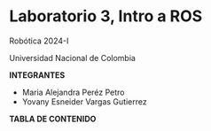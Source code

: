 # Laboratorio 3, Intro a ROS <!-- omit from toc -->

Robótica 2024-I

Universidad Nacional de Colombia

**INTEGRANTES**
- Maria Alejandra Peréz Petro
- Yovany Esneider Vargas Gutierrez

**TABLA DE CONTENIDO**
